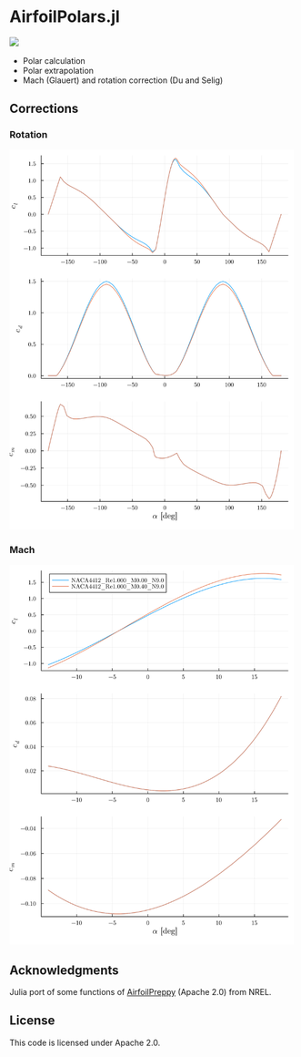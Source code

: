 # AirfoilPolars.jl

[![](https://img.shields.io/badge/docs-dev-blue.svg)](https://christianhauschel.github.io/AirfoilPolars.jl/dev/)

- Polar calculation
- Polar extrapolation
- Mach (Glauert) and rotation correction (Du and Selig)

## Corrections

### Rotation

<img src="docs/src/assets/rotation.svg" width=500px></img>

### Mach

<img src="docs/src/assets/mach.svg" width=500px></img>

## Acknowledgments

Julia port of some functions of [AirfoilPreppy](https://github.com/WISDEM/AirfoilPreppy) (Apache 2.0) from NREL.


## License

This code is licensed under Apache 2.0.
